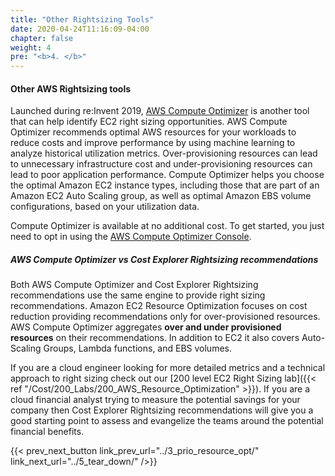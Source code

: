 ```yaml
---
title: "Other Rightsizing Tools"
date: 2020-04-24T11:16:09-04:00
chapter: false
weight: 4
pre: "<b>4. </b>"
---
```


#### Other AWS Rightsizing tools

Launched during re:Invent 2019, [AWS Compute Optimizer](http://aws.amazon.com/compute-optimizer/) is another tool that can help identify EC2 right sizing opportunities. AWS Compute Optimizer recommends optimal AWS resources for your workloads to reduce costs and improve performance by using machine learning to analyze historical utilization metrics. Over-provisioning resources can lead to unnecessary infrastructure cost and under-provisioning resources can lead to poor application performance. Compute Optimizer helps you choose the optimal Amazon EC2 instance types, including those that are part of an Amazon EC2 Auto Scaling group, as well as optimal Amazon EBS volume configurations, based on your utilization data.

Compute Optimizer is available at no additional cost. To get started, you just need to opt in using the [AWS Compute Optimizer Console](http://aws.amazon.com/compute-optimizer/).

##### AWS Compute Optimizer vs Cost Explorer Rightsizing recommendations

Both AWS Compute Optimizer and Cost Explorer Rightsizing recommendations use the same engine to provide right sizing recommendations. Amazon EC2 Resource Optimization focuses on cost reduction providing recommendations only for over-provisioned resources. AWS Compute Optimizer aggregates **over and under provisioned resources** on their recommendations. In addition to EC2 it also covers Auto-Scaling Groups, Lambda functions, and EBS volumes.

If you are a cloud engineer looking for more detailed metrics and a technical approach to right sizing check out our [200 level EC2 Right Sizing lab]({{< ref "/Cost/200_Labs/200_AWS_Resource_Optimization" >}}). If you are a cloud financial analyst trying to measure the potential savings for your company then Cost Explorer Rightsizing recommendations will give you a good starting point to assess and evangelize the teams around the potential financial benefits.

{{< prev_next_button link_prev_url="../3_prio_resource_opt/" link_next_url="../5_tear_down/" />}}
